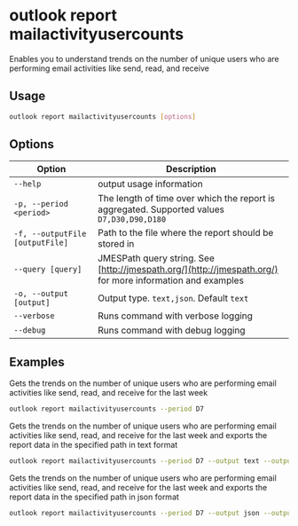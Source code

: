 # outlook report mailactivityusercounts

Enables you to understand trends on the number of unique users who are performing email activities like send, read, and receive

## Usage

```sh
outlook report mailactivityusercounts [options]
```

## Options

Option|Description
------|-----------
`--help`|output usage information
`-p, --period <period>`|The length of time over which the report is aggregated. Supported values `D7,D30,D90,D180`
`-f, --outputFile [outputFile]`|Path to the file where the report should be stored in
`--query [query]`|JMESPath query string. See [http://jmespath.org/](http://jmespath.org/) for more information and examples
`-o, --output [output]`|Output type. `text,json`. Default `text`
`--verbose`|Runs command with verbose logging
`--debug`|Runs command with debug logging

## Examples

Gets the trends on the number of unique users who are performing email activities like send, read, and receive for the last week

```sh
outlook report mailactivityusercounts --period D7
```

Gets the trends on the number of unique users who are performing email activities like send, read, and receive for the last week and exports the report data in the specified path in text format

```sh
outlook report mailactivityusercounts --period D7 --output text --outputFile "mailactivityusercounts.txt"
```

Gets the trends on the number of unique users who are performing email activities like send, read, and receive for the last week and exports the report data in the specified path in json format

```sh
outlook report mailactivityusercounts --period D7 --output json --outputFile "mailactivityusercounts.json"
```
